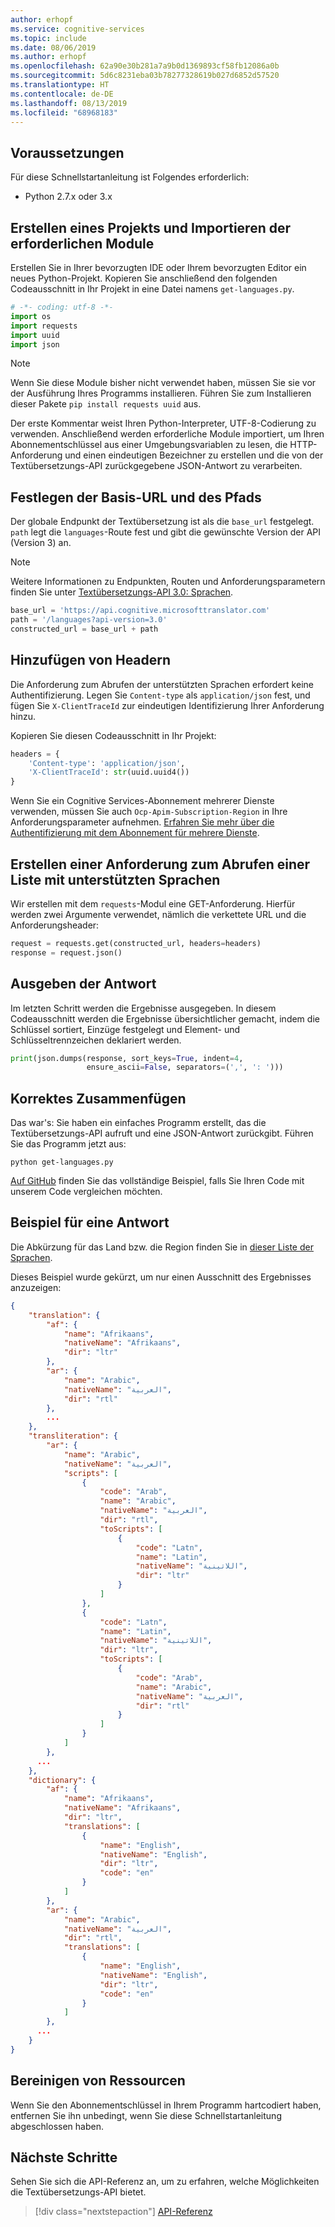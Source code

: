 ```yaml
---
author: erhopf
ms.service: cognitive-services
ms.topic: include
ms.date: 08/06/2019
ms.author: erhopf
ms.openlocfilehash: 62a90e30b281a7a9b0d1369893cf58fb12086a0b
ms.sourcegitcommit: 5d6c8231eba03b78277328619b027d6852d57520
ms.translationtype: HT
ms.contentlocale: de-DE
ms.lasthandoff: 08/13/2019
ms.locfileid: "68968183"
---
```

## <a name="prerequisites"></a>Voraussetzungen

Für diese Schnellstartanleitung ist Folgendes erforderlich:

* Python 2.7.x oder 3.x

## <a name="create-a-project-and-import-required-modules"></a>Erstellen eines Projekts und Importieren der erforderlichen Module

Erstellen Sie in Ihrer bevorzugten IDE oder Ihrem bevorzugten Editor ein neues Python-Projekt. Kopieren Sie anschließend den folgenden Codeausschnitt in Ihr Projekt in eine Datei namens `get-languages.py`.

```python
# -*- coding: utf-8 -*-
import os
import requests
import uuid
import json
```

> [!NOTE]
> Wenn Sie diese Module bisher nicht verwendet haben, müssen Sie sie vor der Ausführung Ihres Programms installieren. Führen Sie zum Installieren dieser Pakete `pip install requests uuid` aus.

Der erste Kommentar weist Ihren Python-Interpreter, UTF-8-Codierung zu verwenden. Anschließend werden erforderliche Module importiert, um Ihren Abonnementschlüssel aus einer Umgebungsvariablen zu lesen, die HTTP-Anforderung und einen eindeutigen Bezeichner zu erstellen und die von der Textübersetzungs-API zurückgegebene JSON-Antwort zu verarbeiten.

## <a name="set-the-base-url-and-path"></a>Festlegen der Basis-URL und des Pfads

Der globale Endpunkt der Textübersetzung ist als die `base_url` festgelegt. `path` legt die `languages`-Route fest und gibt die gewünschte Version der API (Version 3) an.

>[!NOTE]
> Weitere Informationen zu Endpunkten, Routen und Anforderungsparametern finden Sie unter [Textübersetzungs-API 3.0: Sprachen](https://docs.microsoft.com/azure/cognitive-services/translator/reference/v3-0-languages).

```python
base_url = 'https://api.cognitive.microsofttranslator.com'
path = '/languages?api-version=3.0'
constructed_url = base_url + path
```

## <a name="add-headers"></a>Hinzufügen von Headern

Die Anforderung zum Abrufen der unterstützten Sprachen erfordert keine Authentifizierung. Legen Sie `Content-type` als `application/json` fest, und fügen Sie `X-ClientTraceId` zur eindeutigen Identifizierung Ihrer Anforderung hinzu.

Kopieren Sie diesen Codeausschnitt in Ihr Projekt:

```python
headers = {
    'Content-type': 'application/json',
    'X-ClientTraceId': str(uuid.uuid4())
}
```

Wenn Sie ein Cognitive Services-Abonnement mehrerer Dienste verwenden, müssen Sie auch `Ocp-Apim-Subscription-Region` in Ihre Anforderungsparameter aufnehmen. [Erfahren Sie mehr über die Authentifizierung mit dem Abonnement für mehrere Dienste](https://docs.microsoft.com/azure/cognitive-services/translator/reference/v3-0-reference#authentication).

## <a name="create-a-request-to-get-a-list-of-supported-languages"></a>Erstellen einer Anforderung zum Abrufen einer Liste mit unterstützten Sprachen

Wir erstellen mit dem `requests`-Modul eine GET-Anforderung. Hierfür werden zwei Argumente verwendet, nämlich die verkettete URL und die Anforderungsheader:

```python
request = requests.get(constructed_url, headers=headers)
response = request.json()
```

## <a name="print-the-response"></a>Ausgeben der Antwort

Im letzten Schritt werden die Ergebnisse ausgegeben. In diesem Codeausschnitt werden die Ergebnisse übersichtlicher gemacht, indem die Schlüssel sortiert, Einzüge festgelegt und Element- und Schlüsseltrennzeichen deklariert werden.

```python
print(json.dumps(response, sort_keys=True, indent=4,
                 ensure_ascii=False, separators=(',', ': ')))
```

## <a name="put-it-all-together"></a>Korrektes Zusammenfügen

Das war's: Sie haben ein einfaches Programm erstellt, das die Textübersetzungs-API aufruft und eine JSON-Antwort zurückgibt. Führen Sie das Programm jetzt aus:

```console
python get-languages.py
```

[Auf GitHub](https://github.com/MicrosoftTranslator/Text-Translation-API-V3-Python) finden Sie das vollständige Beispiel, falls Sie Ihren Code mit unserem Code vergleichen möchten.

## <a name="sample-response"></a>Beispiel für eine Antwort

Die Abkürzung für das Land bzw. die Region finden Sie in [dieser Liste der Sprachen](https://docs.microsoft.com/azure/cognitive-services/translator/language-support).

Dieses Beispiel wurde gekürzt, um nur einen Ausschnitt des Ergebnisses anzuzeigen:

```json
{
    "translation": {
        "af": {
            "name": "Afrikaans",
            "nativeName": "Afrikaans",
            "dir": "ltr"
        },
        "ar": {
            "name": "Arabic",
            "nativeName": "العربية",
            "dir": "rtl"
        },
        ...
    },
    "transliteration": {
        "ar": {
            "name": "Arabic",
            "nativeName": "العربية",
            "scripts": [
                {
                    "code": "Arab",
                    "name": "Arabic",
                    "nativeName": "العربية",
                    "dir": "rtl",
                    "toScripts": [
                        {
                            "code": "Latn",
                            "name": "Latin",
                            "nativeName": "اللاتينية",
                            "dir": "ltr"
                        }
                    ]
                },
                {
                    "code": "Latn",
                    "name": "Latin",
                    "nativeName": "اللاتينية",
                    "dir": "ltr",
                    "toScripts": [
                        {
                            "code": "Arab",
                            "name": "Arabic",
                            "nativeName": "العربية",
                            "dir": "rtl"
                        }
                    ]
                }
            ]
        },
      ...
    },
    "dictionary": {
        "af": {
            "name": "Afrikaans",
            "nativeName": "Afrikaans",
            "dir": "ltr",
            "translations": [
                {
                    "name": "English",
                    "nativeName": "English",
                    "dir": "ltr",
                    "code": "en"
                }
            ]
        },
        "ar": {
            "name": "Arabic",
            "nativeName": "العربية",
            "dir": "rtl",
            "translations": [
                {
                    "name": "English",
                    "nativeName": "English",
                    "dir": "ltr",
                    "code": "en"
                }
            ]
        },
      ...
    }
}
```

## <a name="clean-up-resources"></a>Bereinigen von Ressourcen

Wenn Sie den Abonnementschlüssel in Ihrem Programm hartcodiert haben, entfernen Sie ihn unbedingt, wenn Sie diese Schnellstartanleitung abgeschlossen haben.

## <a name="next-steps"></a>Nächste Schritte

Sehen Sie sich die API-Referenz an, um zu erfahren, welche Möglichkeiten die Textübersetzungs-API bietet.

> [!div class="nextstepaction"]
> [API-Referenz](https://docs.microsoft.com/azure/cognitive-services/translator/reference/v3-0-reference)
